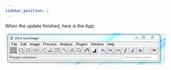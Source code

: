 ```yaml
---
sidebar_position: 2
---
```


When the update finished, here is the App:

![](../../static/img/fijiFenetre.png )